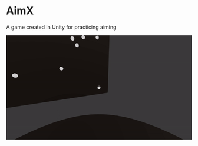 # AimX
A game created in Unity for practicing aiming

![](https://github.com/StrongerF/AimX/blob/main/AimXGameplay.gif)
